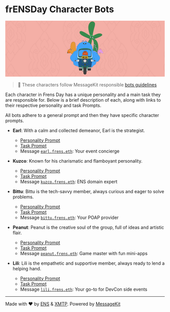 # frENSDay Character Bots

![](/banner.png)

> 🤝 These characters follow MessageKit responsible [bots guidelines](https://messagekit.ephemerahq.com/guidelines)

Each character in Frens Day has a unique personality and a main task they are responsible for. Below is a brief description of each, along with links to their respective personality and task Prompts.

All bots adhere to a general prompt and then they have specific character prompts.

- **Earl**: With a calm and collected demeanor, Earl is the strategist.

  - [Personality Prompt](src/prompts/personalities/earl.md)
  - [Task Prompt](src/prompts/tasks.ts)
  - Message [`earl.frens.eth`](http://converse.xyz/dm/earl.frens.eth): Your event concierge

- **Kuzco**: Known for his charismatic and flamboyant personality.

  - [Personality Prompt](src/prompts/personalities/kuzco.md)
  - [Task Prompt](src/prompts/tasks.ts)
  - Message [`kuzco.frens.eth`](http://converse.xyz/dm/kuco.frens.eth): ENS domain expert

- **Bittu**: Bittu is the tech-savvy member, always curious and eager to solve problems.

  - [Personality Prompt](src/prompts/personalities/bittu.md)
  - [Task Prompt](src/prompts/tasks.ts)
  - Message [`bittu.frens.eth`](http://converse.xyz/dm/bittu.frens.eth): Your POAP provider

- **Peanut**: Peanut is the creative soul of the group, full of ideas and artistic flair.

  - [Personality Prompt](src/prompts/personalities/peanut.md)
  - [Task Prompt](src/prompts/tasks.ts)
  - Message [`peanut.frens.eth`](http://converse.xyz/dm/peanut.frens.eth): Game master with fun mini-apps

- **Lili**: Lili is the empathetic and supportive member, always ready to lend a helping hand.
  - [Personality Prompt](src/prompts/personalities/lili.md)
  - [Task Prompt](src/prompts/tasks.ts)
  - Message [`lili.frens.eth`](http://converse.xyz/dm/bittu.frens.eth): Your go-to for DevCon side events

---

Made with ❤️ by [ENS](https://ens.domains/) & [XMTP](https://xmtp.org/). Powered by [MessageKit](https://messagekit.ephemerahq.com/)
